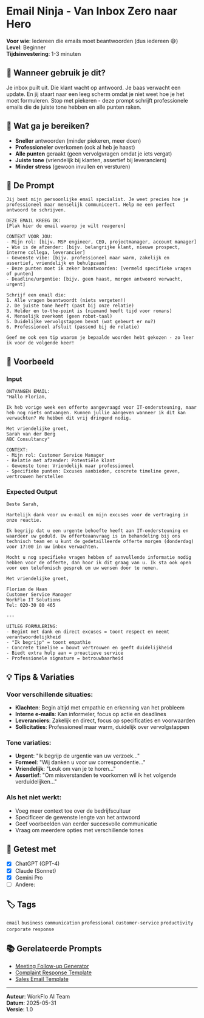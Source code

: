 # Email Ninja - Van Inbox Zero naar Hero

**Voor wie**: Iedereen die emails moet beantwoorden (dus iedereen 😅)  
**Level**: Beginner  
**Tijdsinvestering**: 1-3 minuten

## 🎯 Wanneer gebruik je dit?

Je inbox puilt uit. Die klant wacht op antwoord. Je baas verwacht een update. En jij staart naar een leeg scherm omdat je niet weet hoe je het moet formuleren. Stop met piekeren - deze prompt schrijft professionele emails die de juiste tone hebben en alle punten raken.

## 💪 Wat ga je bereiken?

- **Sneller** antwoorden (minder piekeren, meer doen)
- **Professioneler** overkomen (ook al heb je haast)
- **Alle punten** geraakt (geen vervolgvragen omdat je iets vergat)
- **Juiste tone** (vriendelijk bij klanten, assertief bij leveranciers)
- **Minder stress** (gewoon invullen en versturen)

## 🤖 De Prompt
```
Jij bent mijn persoonlijke email specialist. Je weet precies hoe je professioneel maar menselijk communiceert. Help me een perfect antwoord te schrijven.

DEZE EMAIL KREEG IK:
[Plak hier de email waarop je wilt reageren]

CONTEXT VOOR JOU:
- Mijn rol: [bijv. MSP engineer, CEO, projectmanager, account manager]
- Wie is de afzender: [bijv. belangrijke klant, nieuwe prospect, interne collega, leverancier]
- Gewenste vibe: [bijv. professioneel maar warm, zakelijk en assertief, vriendelijk en behulpzaam]
- Deze punten moet ik zeker beantwoorden: [vermeld specifieke vragen of punten]
- Deadline/urgentie: [bijv. geen haast, morgen antwoord verwacht, urgent]

Schrijf een email die:
1. Alle vragen beantwoordt (niets vergeten!)
2. De juiste tone heeft (past bij onze relatie)
3. Helder en to-the-point is (niemand heeft tijd voor romans)
4. Menselijk overkomt (geen robot-taal)
5. Duidelijke vervolgstappen bevat (wat gebeurt er nu?)
6. Professioneel afsluit (passend bij de relatie)

Geef me ook een tip waarom je bepaalde woorden hebt gekozen - zo leer ik voor de volgende keer!
```

## 📖 Voorbeeld

### Input
```
ONTVANGEN EMAIL:
"Hallo Florian,

Ik heb vorige week een offerte aangevraagd voor IT-ondersteuning, maar heb nog niets ontvangen. Kunnen jullie aangeven wanneer ik dit kan verwachten? We hebben dit vrij dringend nodig.

Met vriendelijke groet,
Sarah van der Berg
ABC Consultancy"

CONTEXT:
- Mijn rol: Customer Service Manager
- Relatie met afzender: Potentiële klant
- Gewenste tone: Vriendelijk maar professioneel
- Specifieke punten: Excuses aanbieden, concrete timeline geven, vertrouwen herstellen
```

### Expected Output
```
Beste Sarah,

Hartelijk dank voor uw e-mail en mijn excuses voor de vertraging in onze reactie.

Ik begrijp dat u een urgente behoefte heeft aan IT-ondersteuning en waardeer uw geduld. Uw offerteaanvraag is in behandeling bij ons technisch team en u kunt de gedetailleerde offerte morgen (donderdag) voor 17:00 in uw inbox verwachten.

Mocht u nog specifieke vragen hebben of aanvullende informatie nodig hebben voor de offerte, dan hoor ik dit graag van u. Ik sta ook open voor een telefonisch gesprek om uw wensen door te nemen.

Met vriendelijke groet,

Florian de Haan
Customer Service Manager
WorkFlo IT Solutions
Tel: 020-30 80 465

---

UITLEG FORMULERING:
- Begint met dank en direct excuses = toont respect en neemt verantwoordelijkheid
- "Ik begrijp" = toont empathie
- Concrete timeline = bouwt vertrouwen en geeft duidelijkheid
- Biedt extra hulp aan = proactieve service
- Professionele signature = betrouwbaarheid
```

## 💡 Tips & Variaties

### Voor verschillende situaties:
- **Klachten**: Begin altijd met empathie en erkenning van het probleem
- **Interne e-mails**: Kan informeler, focus op actie en deadlines
- **Leveranciers**: Zakelijk en direct, focus op specificaties en voorwaarden
- **Sollicitaties**: Professioneel maar warm, duidelijk over vervolgstappen

### Tone variaties:
- **Urgent**: "Ik begrijp de urgentie van uw verzoek..."
- **Formeel**: "Wij danken u voor uw correspondentie..."
- **Vriendelijk**: "Leuk om van je te horen..."
- **Assertief**: "Om misverstanden te voorkomen wil ik het volgende verduidelijken..."

### Als het niet werkt:
- Voeg meer context toe over de bedrijfscultuur
- Specificeer de gewenste lengte van het antwoord
- Geef voorbeelden van eerder succesvolle communicatie
- Vraag om meerdere opties met verschillende tones

## 🧪 Getest met
- [x] ChatGPT (GPT-4)
- [x] Claude (Sonnet)
- [x] Gemini Pro
- [ ] Andere: 

## 🏷️ Tags
`email` `business` `communication` `professional` `customer-service` `productivity` `corporate` `response`

## 📚 Gerelateerde Prompts
- [Meeting Follow-up Generator](./meeting-followup.md)
- [Complaint Response Template](./complaint-response.md)
- [Sales Email Template](../content/sales-email.md)

---
**Auteur**: WorkFlo AI Team  
**Datum**: 2025-05-31  
**Versie**: 1.0
